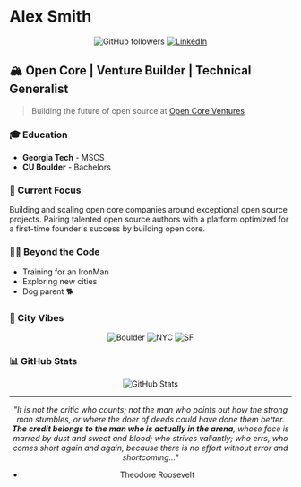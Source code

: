 # Alex Smith

<div align="center">
  
  ![GitHub followers](https://img.shields.io/github/followers/ajsmi?label=Follow&style=social)
  [![LinkedIn](https://img.shields.io/badge/LinkedIn-Alex%20Smith-0A66C2?style=flat-square&logo=linkedin)](https://www.linkedin.com/in/alex-james-smith/)
  
</div>

## 🏔️ Open Core | Venture Builder | Technical Generalist

> Building the future of open source at [Open Core Ventures](https://opencoreventures.com)

### 🎓 Education
- **Georgia Tech** - MSCS
- **CU Boulder** - Bachelors

### 💼 Current Focus
Building and scaling open core companies around exceptional open source projects. Pairing talented open source authors with a platform optimized for a first-time founder's success by building open core.

### 🏃‍♂️ Beyond the Code
- Training for an IronMan
- Exploring new cities
- Dog parent 🐕

### 🌆 City Vibes
<div align="center">
  
  ![Boulder](https://img.shields.io/badge/Boulder-1F2937?style=for-the-badge&logo=mapbox&logoColor=white)
  ![NYC](https://img.shields.io/badge/New%20York-1F2937?style=for-the-badge&logo=mapbox&logoColor=white)
  ![SF](https://img.shields.io/badge/San%20Francisco-1F2937?style=for-the-badge&logo=mapbox&logoColor=white)
  
</div>

### 📊 GitHub Stats
<div align="center">
  
  ![GitHub Stats](https://github-readme-stats.vercel.app/api?username=ajsmi&show_icons=true&theme=dark&hide_border=true)
  
</div>

---
<div align="center">
  
  *"It is not the critic who counts; not the man who points out how the strong man stumbles, or where the doer of deeds could have done them better. **The credit belongs to the man who is actually in the arena**, whose face is marred by dust and sweat and blood; who strives valiantly; who errs, who comes short again and again, because there is no effort without error and shortcoming..."*  
  - Theodore Roosevelt
  
</div> 